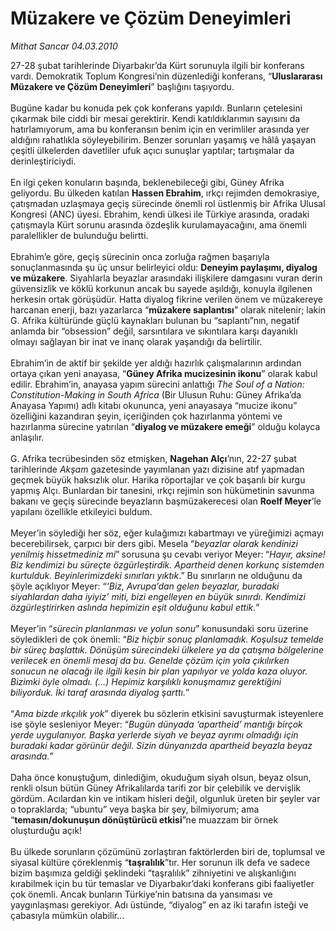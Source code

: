 # Müzakere ve Çözüm Deneyimleri

*Mithat Sancar 04.03.2010*

<div class="yazi"><p>27-28 şubat tarihlerinde Diyarbakır’da Kürt sorunuyla ilgili bir konferans vardı. Demokratik Toplum Kongresi’nin düzenlediği konferans, “<b>Uluslararası Müzakere ve Çözüm Deneyimleri</b>” başlığını taşıyordu. <br/><br/>Bugüne kadar bu konuda pek çok konferans yapıldı. Bunların çetelesini çıkarmak bile ciddi bir mesai gerektirir. Kendi katıldıklarımın sayısını da hatırlamıyorum, ama bu konferansın benim için en verimliler arasında yer aldığını rahatlıkla söyleyebilirim. Benzer sorunları yaşamış ve hâlâ yaşayan çeşitli ülkelerden davetliler ufuk açıcı sunuşlar yaptılar; tartışmalar da derinleştiriciydi. <br/><br/>En ilgi çeken konuların başında, beklenebileceği gibi, Güney Afrika geliyordu. Bu ülkeden katılan <b>Hassen Ebrahim</b>, ırkçı rejimden demokrasiye, çatışmadan uzlaşmaya geçiş sürecinde önemli rol üstlenmiş bir Afrika Ulusal Kongresi (ANC) üyesi. Ebrahim, kendi ülkesi ile Türkiye arasında, oradaki çatışmayla Kürt sorunu arasında özdeşlik kurulamayacağını, ama önemli paralellikler de bulunduğu belirtti. <br/><br/>Ebrahim’e göre, geçiş sürecinin onca zorluğa rağmen başarıyla sonuçlanmasında şu üç unsur belirleyici oldu: <b>Deneyim paylaşımı, diyalog ve müzakere</b>. Siyahlarla beyazlar arasındaki ilişkilere damgasını vuran derin güvensizlik ve köklü korkunun ancak bu sayede aşıldığı, konuyla ilgilenen herkesin ortak görüşüdür. Hatta diyalog fikrine verilen önem ve müzakereye harcanan enerji, bazı yazarlarca “<b>müzakere saplantısı</b>” olarak nitelenir; lakin G. Afrika kültüründe güçlü kaynakları bulunan bu “saplantı”nın, negatif anlamda bir “obsession” değil, sarsıntılara ve sıkıntılara karşı dayanıklı olmayı sağlayan bir inat ve inanç olarak yaşandığı da belirtilir. <br/><br/>Ebrahim’in de aktif bir şekilde yer aldığı hazırlık çalışmalarının ardından ortaya çıkan yeni anayasa, “<b>Güney Afrika mucizesinin ikonu</b>” olarak kabul edilir. Ebrahim’in, anayasa yapım sürecini anlattığı <i>The Soul of a Nation: Constitution-Making in South Africa</i> (Bir Ulusun Ruhu: Güney Afrika’da Anayasa Yapımı) adlı kitabı okununca, yeni anayasaya “mucize ikonu” özelliğini kazandıran şeyin, içeriğinden çok hazırlanma yöntemi ve hazırlanma sürecine yatırılan “<b>diyalog ve müzakere emeği</b>” olduğu kolayca anlaşılır. <br/><br/>G. Afrika tecrübesinden söz etmişken, <b>Nagehan Alçı</b>’nın, 22-27 şubat tarihlerinde <i>Akşam</i> gazetesinde yayımlanan yazı dizisine atıf yapmadan geçmek büyük haksızlık olur. Harika röportajlar ve çok başarılı bir kurgu yapmış Alçı. Bunlardan bir tanesini, ırkçı rejimin son hükümetinin savunma bakanı ve geçiş sürecinde beyazların başmüzakerecesi olan <b>Roelf Meyer</b>’le yapılanı özellikle etkileyici buldum. <br/><br/>Meyer’in söylediği her söz, eğer kulağımızı kabartmayı ve yüreğimizi açmayı becerebilirsek, çarpıcı bir ders gibi. Mesela “<i>beyazlar olarak kendinizi yenilmiş hissetmediniz mi</i>”<b> </b>sorusuna şu cevabı veriyor<b> </b>Meyer:<b> </b>“<i>Hayır, aksine! Biz kendimizi bu süreçte özgürleştirdik. Apartheid denen korkunç sistemden kurtulduk. Beyinlerimizdeki sınırları yıktık</i>.” Bu sınırların ne olduğunu da şöyle açıklıyor Meyer: “<i>‘Biz, Avrupa’dan gelen beyazlar, buradaki siyahlardan daha iyiyiz’ miti, bizi engelleyen en büyük sınırdı. Kendimizi özgürleştirirken aslında hepimizin eşit olduğunu kabul ettik.</i>” <br/><br/>Meyer’in “<i>sürecin planlanması ve yolun sonu</i>” konusundaki soru üzerine söyledikleri de çok önemli: “<i>Biz hiçbir sonuç planlamadık. Koşulsuz temelde bir süreç başlattık. Dönüşüm sürecindeki ülkelere ya da çatışma bölgelerine verilecek en önemli mesaj da bu. Genelde çözüm için yola çıkılırken sonucun ne olacağı ile ilgili kesin bir plan yapılıyor ve yolda kaza oluyor. Bizimki öyle olmadı. (…) Hepimiz karşılıklı konuşmamız gerektiğini biliyorduk. İki taraf arasında diyalog şarttı.</i>” <br/><br/>“<i>Ama bizde ırkçılık yok</i>” diyerek bu sözlerin etkisini savuşturmak isteyenlere ise şöyle sesleniyor Meyer: “<i>Bugün dünyada ‘apartheid’ mantığı birçok yerde uygulanıyor. Başka yerlerde siyah ve beyaz ayrımı olmadığı için buradaki kadar görünür değil. Sizin dünyanızda apartheid beyazla beyaz arasında.</i>” <br/><br/>Daha önce konuştuğum, dinlediğim, okuduğum siyah olsun, beyaz olsun, renkli olsun bütün Güney Afrikalılarda tarifi zor bir çelebilik ve dervişlik gördüm. Acılardan kin ve intikam hisleri değil, olgunluk üreten bir şeyler var o topraklarda; “ubuntu” veya başka bir şey, bilmiyorum; ama “<b>temasın/dokunuşun dönüştürücü etkisi</b>”ne muazzam bir örnek oluşturduğu açık! <br/><br/>Bu ülkede sorunların çözümünü zorlaştıran faktörlerden biri de, toplumsal ve siyasal kültüre çöreklenmiş “<b>taşralılık</b>”tır. Her sorunun ilk defa ve sadece bizim başımıza geldiği şeklindeki “taşralılık” zihniyetini ve alışkanlığını kırabilmek için bu tür temaslar ve Diyarbakır’daki konferans gibi faaliyetler çok önemli. Ancak bunların Türkiye’nin batısına da yansıması ve yaygınlaşması gerekiyor. Adı üstünde, “diyalog” en az iki tarafın isteği ve çabasıyla mümkün olabilir...</p>
</div>
